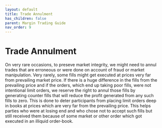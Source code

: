 ```yaml
---
layout: default
title: Trade Annulment
has_children: false
parent: Margin Trading Guide
nav_order: 9
---
```


# Trade Annulment

On very rare occasions, to preseve market integrity, we might need to annul trades that are erroneous or were done on account of fraud or market manipulation. 
Very rarely, some fills might get executed at prices very far from prevailing market price. If there is a huge difference in the fills from the prevailing price and if the orders, which end up taking poor fills, were not intentional limit orders, we reserve the right to annul those fills by generating counter fills that will reduce the profit generated from any such fills to zero. This is done to deter participants from placing limit orders deep in books at prices which are very far from the prevailing price. This helps parties who were at losing end and who chose not to accept such fills but still received them because of some market or other order which got executed in an illiquid order-book.